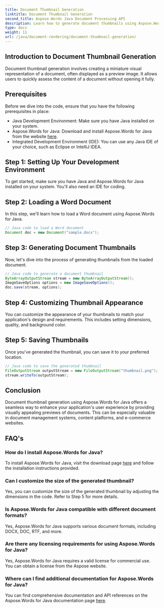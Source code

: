 ```yaml
---
title: Document Thumbnail Generation
linktitle: Document Thumbnail Generation
second_title: Aspose.Words Java Document Processing API
description: Learn how to generate document thumbnails using Aspose.Words for Java. Enhance user experiences with visual previews.
type: docs
weight: 11
url: /java/document-rendering/document-thumbnail-generation/
---
```


## Introduction to Document Thumbnail Generation

Document thumbnail generation involves creating a miniature visual representation of a document, often displayed as a preview image. It allows users to quickly assess the content of a document without opening it fully.

## Prerequisites

Before we dive into the code, ensure that you have the following prerequisites in place:

- Java Development Environment: Make sure you have Java installed on your system.
- Aspose.Words for Java: Download and install Aspose.Words for Java from the website [here](https://releases.aspose.com/words/java/).
- Integrated Development Environment (IDE): You can use any Java IDE of your choice, such as Eclipse or IntelliJ IDEA.

## Step 1: Setting Up Your Development Environment

To get started, make sure you have Java and Aspose.Words for Java installed on your system. You'll also need an IDE for coding.

## Step 2: Loading a Word Document

In this step, we'll learn how to load a Word document using Aspose.Words for Java.

```java
// Java code to load a Word document
Document doc = new Document("sample.docx");
```

## Step 3: Generating Document Thumbnails

Now, let's dive into the process of generating thumbnails from the loaded document.

```java
// Java code to generate a document thumbnail
ByteArrayOutputStream stream = new ByteArrayOutputStream();
ImageSaveOptions options = new ImageSaveOptions();
doc.save(stream, options);
```

## Step 4: Customizing Thumbnail Appearance

You can customize the appearance of your thumbnails to match your application's design and requirements. This includes setting dimensions, quality, and background color.

## Step 5: Saving Thumbnails

Once you've generated the thumbnail, you can save it to your preferred location.

```java
// Java code to save the generated thumbnail
FileOutputStream outputStream = new FileOutputStream("thumbnail.png");
stream.writeTo(outputStream);
```

## Conclusion

Document thumbnail generation using Aspose.Words for Java offers a seamless way to enhance your application's user experience by providing visually appealing previews of documents. This can be especially valuable in document management systems, content platforms, and e-commerce websites.

## FAQ's

### How do I install Aspose.Words for Java?

To install Aspose.Words for Java, visit the download page [here](https://releases.aspose.com/words/java/) and follow the installation instructions provided.

### Can I customize the size of the generated thumbnail?

Yes, you can customize the size of the generated thumbnail by adjusting the dimensions in the code. Refer to Step 5 for more details.

### Is Aspose.Words for Java compatible with different document formats?

Yes, Aspose.Words for Java supports various document formats, including DOCX, DOC, RTF, and more.

### Are there any licensing requirements for using Aspose.Words for Java?

Yes, Aspose.Words for Java requires a valid license for commercial use. You can obtain a license from the Aspose website.

### Where can I find additional documentation for Aspose.Words for Java?

You can find comprehensive documentation and API references on the Aspose.Words for Java documentation page [here](https://reference.aspose.com/words/java/).
